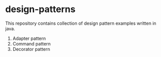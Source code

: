 # design-patterns
This repository contains collection of design pattern examples written in java.

1. Adapter pattern
2. Command pattern
3. Decorator pattern
